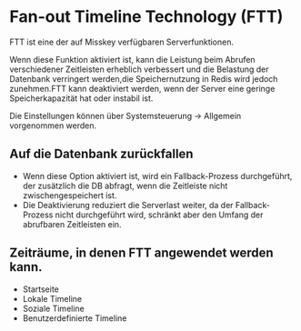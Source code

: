 # Fan-out Timeline Technology (FTT)

FTT ist eine der auf Misskey verfügbaren Serverfunktionen.

Wenn diese Funktion aktiviert ist, kann die Leistung beim Abrufen verschiedener Zeitleisten erheblich verbessert und die Belastung der Datenbank verringert werden,die Speichernutzung in Redis wird jedoch zunehmen.FTT kann deaktiviert werden, wenn der Server eine geringe Speicherkapazität hat oder instabil ist.

Die Einstellungen können über Systemsteuerung → Allgemein vorgenommen werden.

## Auf die Datenbank zurückfallen

- Wenn diese Option aktiviert ist, wird ein Fallback-Prozess durchgeführt, der zusätzlich die DB abfragt, wenn die Zeitleiste nicht zwischengespeichert ist.
- Die Deaktivierung reduziert die Serverlast weiter, da der Fallback-Prozess nicht durchgeführt wird, schränkt aber den Umfang der abrufbaren Zeitleisten ein.

## Zeiträume, in denen FTT angewendet werden kann.

- Startseite
- Lokale Timeline
- Soziale Timeline
- Benutzerdefinierte Timeline
